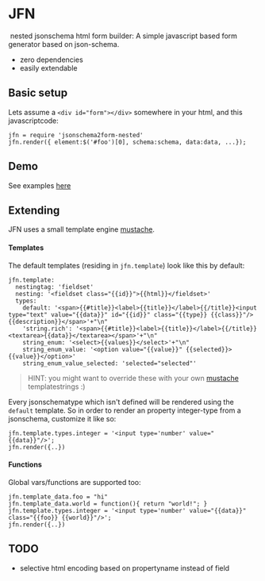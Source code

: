 JFN
===

<img alt="" src="http://www.gifbin.com/bin/102009/1254478578_robot_hand.gif"/>
nested jsonschema html form builder: A simple javascript based form generator based on json-schema.

* zero dependencies
* easily extendable 

## Basic setup

  Lets assume a `<div id="form"></div>` somewhere in your html, and this javascriptcode:

    jfn = require 'jsonschema2form-nested'
    jfn.render({ element:$('#foo')[0], schema:schema, data:data, ...});

## Demo

See examples [here](https://rawgit.com/coderofsalvation/jsonschema2form-nested/master/test/test.html)

## Extending 

JFN uses a small template engine [mustache](https://www.npmjs.com/package/micromustache).

#### Templates

The default templates (residing in `jfn.template`) look like this by default:

    jfn.template:
      nestingtag: 'fieldset'
      nesting: '<fieldset class="{{id}}">{{html}}</fieldset>'
      types:
        default: '<span>{{#title}}<label>{{title}}</label>{{/title}}<input type="text" value="{{data}}" id="{{id}}" class="{{type}} {{class}}"/>{{description}}</span>'+"\n"
        'string.rich': '<span>{{#title}}<label>{{title}}</label>{{/title}}<textarea>{{data}}</textarea></span>'+"\n"
        string_enum: '<select>{{values}}</select>'+"\n"
        string_enum_value: '<option value="{{value}}" {{selected}}>{{value}}</option>'
        string_enum_value_selected: 'selected="selected"'
    
> HINT: you might want to override these with your own [mustache](https://www.npmjs.com/package/micromustache) templatestrings :)

Every jsonschematype which isn't defined will be rendered using the `default` template.
So in order to render an property integer-type from a jsonschema, customize it like so:

    jfn.template.types.integer = '<input type='number' value="{{data}}"/>';
    jfn.render({..})

#### Functions

Global vars/functions are supported too:

    jfn.template_data.foo = "hi"
    jfn.template_data.world = function(){ return "world!"; }
    jfn.template.types.integer = '<input type='number' value="{{data}}" class="{{foo}} {{world}}"/>';
    jfn.render({..})

## TODO

* selective html encoding based on propertyname instead of field
